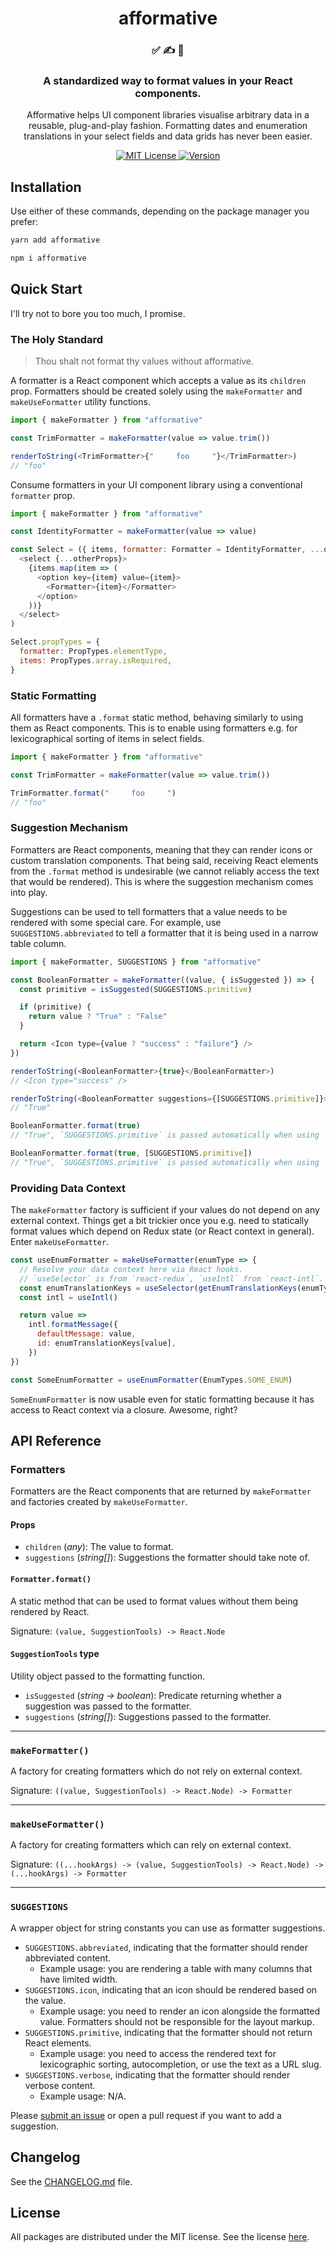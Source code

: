 <h1 align="center">
afformative
</h1>

<h3 align="center">
✅ ✍️ 👀
</h3>

<h3 align="center">
A standardized way to format values in your React components.
</h3>

<p align="center">
Afformative helps UI component libraries visualise arbitrary data in a reusable, plug-and-play fashion. Formatting dates and enumeration translations in your select fields and data grids has never been easier.
</p>

<p align="center">
  <a href="https://github.com/wafflepie/affomative/blob/master/LICENSE">
    <img src="https://flat.badgen.net/badge/license/MIT/blue" alt="MIT License" />
  </a>

  <a href="https://npmjs.com/package/afformative">
    <img src="https://flat.badgen.net/npm/v/afformative" alt="Version" />
  </a>
</p>

## Installation

Use either of these commands, depending on the package manager you prefer:

```sh
yarn add afformative

npm i afformative
```

## Quick Start

I'll try not to bore you too much, I promise.

### The Holy Standard

> Thou shalt not format thy values without afformative.

A formatter is a React component which accepts a value as its `children` prop. Formatters should be created solely using the `makeFormatter` and `makeUseFormatter` utility functions.

```js
import { makeFormatter } from "afformative"

const TrimFormatter = makeFormatter(value => value.trim())

renderToString(<TrimFormatter>{"     foo     "}</TrimFormatter>)
// "foo"
```

Consume formatters in your UI component library using a conventional `formatter` prop.

```js
import { makeFormatter } from "afformative"

const IdentityFormatter = makeFormatter(value => value)

const Select = ({ items, formatter: Formatter = IdentityFormatter, ...otherProps }) => (
  <select {...otherProps}>
    {items.map(item => (
      <option key={item} value={item}>
        <Formatter>{item}</Formatter>
      </option>
    ))}
  </select>
)

Select.propTypes = {
  formatter: PropTypes.elementType,
  items: PropTypes.array.isRequired,
}
```

### Static Formatting

All formatters have a `.format` static method, behaving similarly to using them as React components. This is to enable using formatters e.g. for lexicographical sorting of items in select fields.

```js
import { makeFormatter } from "afformative"

const TrimFormatter = makeFormatter(value => value.trim())

TrimFormatter.format("     foo     ")
// "foo"
```

### Suggestion Mechanism

Formatters are React components, meaning that they can render icons or custom translation components. That being said, receiving React elements from the `.format` method is undesirable (we cannot reliably access the text that would be rendered). This is where the suggestion mechanism comes into play.

Suggestions can be used to tell formatters that a value needs to be rendered with some special care. For example, use `SUGGESTIONS.abbreviated` to tell a formatter that it is being used in a narrow table column.

```js
import { makeFormatter, SUGGESTIONS } from "afformative"

const BooleanFormatter = makeFormatter((value, { isSuggested }) => {
  const primitive = isSuggested(SUGGESTIONS.primitive)

  if (primitive) {
    return value ? "True" : "False"
  }

  return <Icon type={value ? "success" : "failure"} />
})

renderToString(<BooleanFormatter>{true}</BooleanFormatter>)
// <Icon type="success" />

renderToString(<BooleanFormatter suggestions={[SUGGESTIONS.primitive]}>{true}</BooleanFormatter>)
// "True"

BooleanFormatter.format(true)
// "True", `SUGGESTIONS.primitive` is passed automatically when using `.format`

BooleanFormatter.format(true, [SUGGESTIONS.primitive])
// "True", `SUGGESTIONS.primitive` is passed automatically when using `.format`
```

### Providing Data Context

The `makeFormatter` factory is sufficient if your values do not depend on any external context. Things get a bit trickier once you e.g. need to statically format values which depend on Redux state (or React context in general). Enter `makeUseFormatter`.

```js
const useEnumFormatter = makeUseFormatter(enumType => {
  // Resolve your data context here via React hooks.
  // `useSelector` is from `react-redux`, `useIntl` from `react-intl`.
  const enumTranslationKeys = useSelector(getEnumTranslationKeys(enumType))
  const intl = useIntl()

  return value =>
    intl.formatMessage({
      defaultMessage: value,
      id: enumTranslationKeys[value],
    })
})

const SomeEnumFormatter = useEnumFormatter(EnumTypes.SOME_ENUM)
```

`SomeEnumFormatter` is now usable even for static formatting because it has access to React context via a closure. Awesome, right?

## API Reference

### Formatters

Formatters are the React components that are returned by `makeFormatter` and factories created by `makeUseFormatter`.

#### Props

- `children` (_any_): The value to format.
- `suggestions` (_string[]_): Suggestions the formatter should take note of.

#### `Formatter.format()`

A static method that can be used to format values without them being rendered by React.

Signature: `(value, SuggestionTools) -> React.Node`

#### `SuggestionTools` type

Utility object passed to the formatting function.

- `isSuggested` (_string -> boolean_): Predicate returning whether a suggestion was passed to the formatter.
- `suggestions` (_string[]_): Suggestions passed to the formatter.

---

### `makeFormatter()`

A factory for creating formatters which do not rely on external context.

Signature: `((value, SuggestionTools) -> React.Node) -> Formatter`

---

### `makeUseFormatter()`

A factory for creating formatters which can rely on external context.

Signature: `((...hookArgs) -> (value, SuggestionTools) -> React.Node) -> (...hookArgs) -> Formatter`

---

### `SUGGESTIONS`

A wrapper object for string constants you can use as formatter suggestions.

- `SUGGESTIONS.abbreviated`, indicating that the formatter should render abbreviated content.
  - Example usage: you are rendering a table with many columns that have limited width.
- `SUGGESTIONS.icon`, indicating that an icon should be rendered based on the value.
  - Example usage: you need to render an icon alongside the formatted value. Formatters should not be responsible for the layout markup.
- `SUGGESTIONS.primitive`, indicating that the formatter should not return React elements.
  - Example usage: you need to access the rendered text for lexicographic sorting, autocompletion, or use the text as a URL slug.
- `SUGGESTIONS.verbose`, indicating that the formatter should render verbose content.
  - Example usage: N/A.

Please [submit an issue](https://github.com/wafflepie/afformative/issues/new) or open a pull request if you want to add a suggestion.

## Changelog

See the [CHANGELOG.md](https://github.com/wafflepie/afformative/blob/master/CHANGELOG.md) file.

## License

All packages are distributed under the MIT license. See the license [here](https://github.com/wafflepie/afformative/blob/master/LICENSE).
